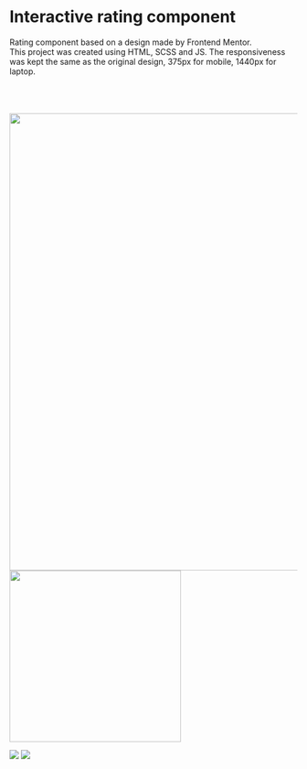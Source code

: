 # Interactive rating component

Rating component based on a design made by Frontend Mentor.  
This project was created using HTML, SCSS and JS. The responsiveness was kept the same as the original design, 375px for mobile, 1440px for laptop.
<br>
<br>
<br>
<br>
<p>
<img src="https://user-images.githubusercontent.com/107587774/215543803-5d66fb14-b0ac-486c-bfe2-d15be5102510.png" | width=800>
  <img src="https://user-images.githubusercontent.com/107587774/215543807-dbfbc81f-558f-42ac-bced-2c82b15e943e.png" | width=300>
</p>
<img src="https://user-images.githubusercontent.com/107587774/215543811-05defee5-d7c7-46f5-b9fa-fa0194b3f670.png">
<img src="https://user-images.githubusercontent.com/107587774/215543813-74d2cab9-d68c-40d1-aefa-c8c1728724f1.png">
